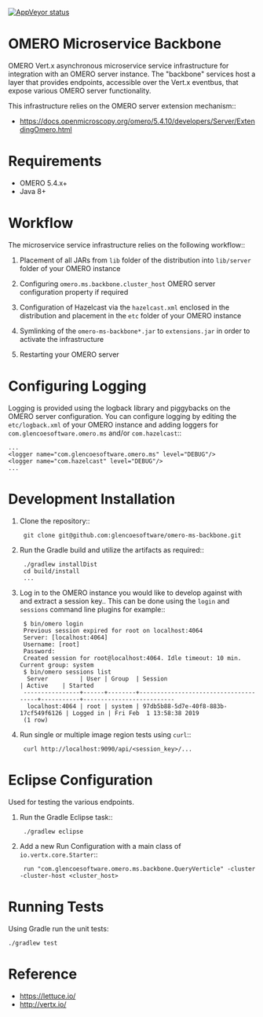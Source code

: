 [![AppVeyor status](https://ci.appveyor.com/api/projects/status/github/omero-ms-backbone)](https://ci.appveyor.com/project/gs-jenkins/omero-ms-backbone)

OMERO Microservice Backbone
===========================

OMERO Vert.x asynchronous microservice service infrastructure for integration
with an OMERO server instance.  The "backbone" services host a layer that
provides endpoints, accessible over the Vert.x eventbus, that expose various
OMERO server functionality. 

This infrastructure relies on the OMERO server extension mechanism::

* https://docs.openmicroscopy.org/omero/5.4.10/developers/Server/ExtendingOmero.html

Requirements
============

* OMERO 5.4.x+
* Java 8+

Workflow
========

The microservice service infrastructure relies on the following workflow::

1. Placement of all JARs from `lib` folder of the distribution into `lib/server`
folder of your OMERO instance 

1. Configuring `omero.ms.backbone.cluster_host` OMERO server configuration
property if required

1. Configuration of Hazelcast via the `hazelcast.xml` enclosed in the
distribution and placement in the `etc` folder of your OMERO instance

1. Symlinking of the `omero-ms-backbone*.jar` to `extensions.jar` in order to
activate the infrastructure

1. Restarting your OMERO server

Configuring Logging
===================

Logging is provided using the logback library and piggybacks on the OMERO server
configuration.  You can configure logging by editing the `etc/logback.xml` of
your OMERO instance and adding loggers for `com.glencoesoftware.omero.ms` and/or
`com.hazelcast`::

    ...
    <logger name="com.glencoesoftware.omero.ms" level="DEBUG"/>
    <logger name="com.hazelcast" level="DEBUG"/>
    ...

Development Installation
========================

1. Clone the repository::

        git clone git@github.com:glencoesoftware/omero-ms-backbone.git

1. Run the Gradle build and utilize the artifacts as required::

        ./gradlew installDist
        cd build/install
        ...

1. Log in to the OMERO instance you would like to develop against with and 
extract a session key.. This can be done using the `login` and `sessions`
command line plugins for example::

        $ bin/omero login
        Previous session expired for root on localhost:4064
        Server: [localhost:4064]
        Username: [root]
        Password:
        Created session for root@localhost:4064. Idle timeout: 10 min. Current group: system
        $ bin/omero sessions list
         Server         | User | Group  | Session                              | Active    | Started
        ----------------+------+--------+--------------------------------------+-----------+--------------------------
         localhost:4064 | root | system | 97db5b88-5d7e-40f8-883b-17cf549f6126 | Logged in | Fri Feb  1 13:58:38 2019
        (1 row)

1. Run single or multiple image region tests using `curl`::

        curl http://localhost:9090/api/<session_key>/...

Eclipse Configuration
=====================

Used for testing the various endpoints.

1. Run the Gradle Eclipse task::

        ./gradlew eclipse

1. Add a new Run Configuration with a main class of `io.vertx.core.Starter`::

        run "com.glencoesoftware.omero.ms.backbone.QueryVerticle" -cluster -cluster-host <cluster_host>

Running Tests
=============

Using Gradle run the unit tests:

    ./gradlew test

Reference
=========

* https://lettuce.io/
* http://vertx.io/
